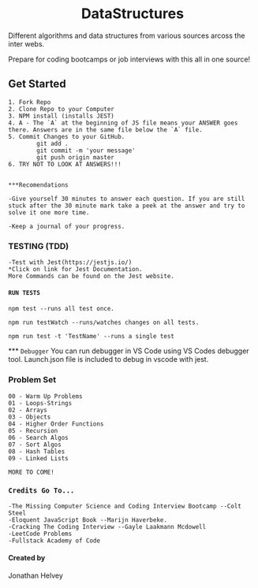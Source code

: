 <h1 align="center">DataStructures</h1>

Different algorithms and data structures from various sources arcoss the inter webs.

Prepare for coding bootcamps or job interviews with this all in one source!

## Get Started

```
1. Fork Repo
2. Clone Repo to your Computer
3. NPM install (installs JEST)
4. A - The `A` at the beginning of JS file means your ANSWER goes there. Answers are in the same file below the `A` file.
5. Commit Changes to your GitHub.
        git add .
        git commit -m 'your message'
        git push origin master
6. TRY NOT TO LOOK AT ANSWERS!!!


***Recomendations

-Give yourself 30 minutes to answer each question. If you are still stuck after the 30 minute mark take a peek at the answer and try to solve it one more time.

-Keep a journal of your progress.

```

### TESTING (TDD)

```
-Test with Jest(https://jestjs.io/)
*Click on link for Jest Documentation.
More Commands can be found on the Jest website.
```

#### `RUN TESTS`

```
npm test --runs all test once.

npm run testWatch --runs/watches changes on all tests.

npm run test -t 'TestName' --runs a single test

```

\*\*\* `Debugger` You can run debugger in VS Code using VS Codes debugger tool. Launch.json file is included to debug in vscode with jest.

### Problem Set

```
00 - Warm Up Problems
01 - Loops-Strings
02 - Arrays
03 - Objects
04 - Higher Order Functions
05 - Recursion
06 - Search Algos
07 - Sort Algos
08 - Hash Tables
09 - Linked Lists

MORE TO COME!
```

### `Credits Go To...`

```
-The Missing Computer Science and Coding Interview Bootcamp --Colt Steel
-Eloquent JavaScript Book --Marijn Haverbeke.
-Cracking The Coding Interview --Gayle Laakmann Mcdowell
-LeetCode Problems
-Fullstack Academy of Code
```

#### Created by

Jonathan Helvey
